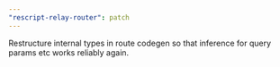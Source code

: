 ```yaml
---
"rescript-relay-router": patch
---
```


Restructure internal types in route codegen so that inference for query params etc works reliably again.

